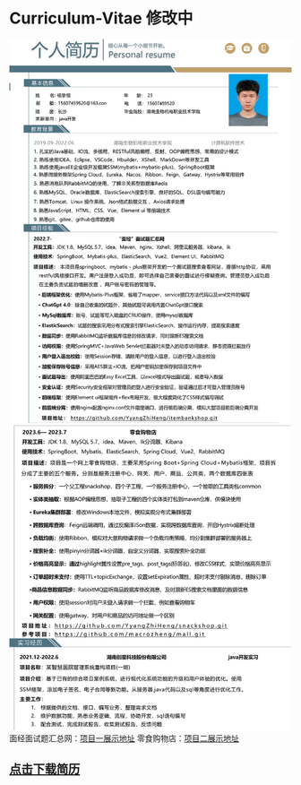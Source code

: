 # Curriculum-Vitae 修改中
![图1](https://github.com/YyangZhiHeng/Curriculum-Vitae/blob/main/picture/1.1.1.png)
![图2](https://github.com/YyangZhiHeng/Curriculum-Vitae/blob/main/picture/1.1.2.png)
面经面试题汇总网：[项目一展示地址]( https://github.com/YyangZhiHeng/itembankshop.git)
零食购物店：[项目二展示地址](https://github.com/YyangZhiHeng/snackshop.git)
## **[点击下载简历](https://github.com/YyangZhiHeng/Curriculum-Vitae/releases)**
